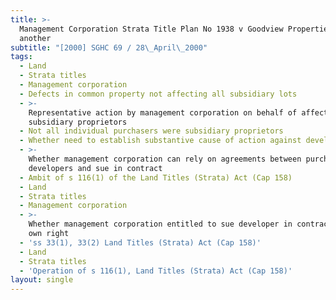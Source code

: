 ```yaml
---
title: >-
  Management Corporation Strata Title Plan No 1938 v Goodview Properties Pte Ltd
  another
subtitle: "[2000] SGHC 69 / 28\_April\_2000"
tags:
  - Land
  - Strata titles
  - Management corporation
  - Defects in common property not affecting all subsidiary lots
  - >-
    Representative action by management corporation on behalf of affected
    subsidiary proprietors
  - Not all individual purchasers were subsidiary proprietors
  - Whether need to establish substantive cause of action against developers
  - >-
    Whether management corporation can rely on agreements between purchasers and
    developers and sue in contract
  - Ambit of s 116(1) of the Land Titles (Strata) Act (Cap 158)
  - Land
  - Strata titles
  - Management corporation
  - >-
    Whether management corporation entitled to sue developer in contract in its
    own right
  - 'ss 33(1), 33(2) Land Titles (Strata) Act (Cap 158)'
  - Land
  - Strata titles
  - 'Operation of s 116(1), Land Titles (Strata) Act (Cap 158)'
layout: single
---
```


